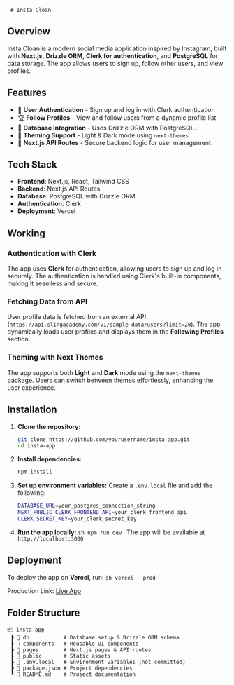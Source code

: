      # Insta Cloan

## Overview
Insta Cloan is a modern social media application inspired by Instagram, built with **Next.js**, **Drizzle ORM**, **Clerk for authentication**, and **PostgreSQL** for data storage. The app allows users to sign up, follow other users, and view profiles.

## Features
- 🔐 **User Authentication** - Sign up and log in with Clerk authentication
- 🏆 **Follow Profiles** - View and follow users from a dynamic profile list
- 📄 **Database Integration** - Uses Drizzle ORM with PostgreSQL.
- 🎨 **Theming Support** - Light & Dark mode using `next-themes`.
- 🚀 **Next.js API Routes** - Secure backend logic for user management.

## Tech Stack
- **Frontend**: Next.js, React, Tailwind CSS
- **Backend**: Next.js API Routes
- **Database**: PostgreSQL with Drizzle ORM
- **Authentication**: Clerk
- **Deployment**: Vercel

## Working
### Authentication with Clerk
The app uses **Clerk** for authentication, allowing users to sign up and log in securely. The authentication is handled using Clerk's built-in components, making it seamless and secure.

### Fetching Data from API
User profile data is fetched from an external API (`https://api.slingacademy.com/v1/sample-data/users?limit=20`). The app dynamically loads user profiles and displays them in the **Following Profiles** section.

### Theming with Next Themes
The app supports both **Light** and **Dark** mode using the `next-themes` package. Users can switch between themes effortlessly, enhancing the user experience.

## Installation

1. **Clone the repository:**
   ```sh
   git clone https://github.com/yourusername/insta-app.git
   cd insta-app
   ```

2. **Install dependencies:**
   ```sh
   npm install
   ```

3. **Set up environment variables:**
   Create a `.env.local` file and add the following:
   ```sh
   DATABASE_URL=your_postgres_connection_string
   NEXT_PUBLIC_CLERK_FRONTEND_API=your_clerk_frontend_api
   CLERK_SECRET_KEY=your_clerk_secret_key
   ```

4. **Run the app locally:**
   ``sh
   npm run dev
   ``
   The app will be available at `http://localhost:3000`

## Deployment
To deploy the app on **Vercel**, run:
``sh
vercel --prod
``


Production Link: [Live App](https://insta-gamma-three.vercel.app/)

## Folder Structure
```
📦 insta-app
 ┣ 📂 db           # Database setup & Drizzle ORM schema
 ┣ 📂 components   # Reusable UI components
 ┣ 📂 pages        # Next.js pages & API routes
 ┣ 📂 public       # Static assets
 ┣ 📜 .env.local   # Environment variables (not committed)
 ┣ 📜 package.json # Project dependencies
 ┗ 📜 README.md    # Project documentation
```

